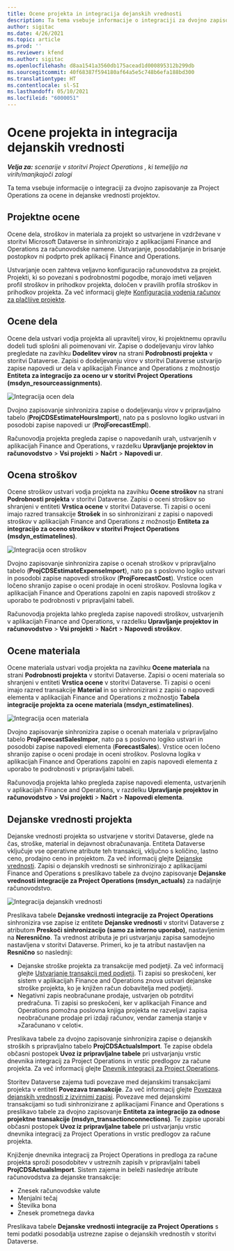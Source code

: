 ```yaml
---
title: Ocene projekta in integracija dejanskih vrednosti
description: Ta tema vsebuje informacije o integraciji za dvojno zapisovanje za Project Operations za ocene in dejanske vrednosti projektov.
author: sigitac
ms.date: 4/26/2021
ms.topic: article
ms.prod: ''
ms.reviewer: kfend
ms.author: sigitac
ms.openlocfilehash: d8aa1541a3560db175acead1d000895312b299db
ms.sourcegitcommit: 40f68387f594180af64a5e5c748b6efa188bd300
ms.translationtype: HT
ms.contentlocale: sl-SI
ms.lasthandoff: 05/10/2021
ms.locfileid: "6000051"
---
```

# <a name="project-estimates-and-actuals-integration"></a>Ocene projekta in integracija dejanskih vrednosti

_**Velja za:** scenarije v storitvi Project Operations , ki temeljijo na virih/manjkajoči zalogi_

Ta tema vsebuje informacije o integraciji za dvojno zapisovanje za Project Operations za ocene in dejanske vrednosti projektov.

## <a name="project-estimates"></a>Projektne ocene

Ocene dela, stroškov in materiala za projekt so ustvarjene in vzdrževane v storitvi Microsoft Dataverse in sinhronizirajo z aplikacijami Finance and Operations za računovodske namene. Ustvarjanje, posodabljanje in brisanje postopkov ni podprto prek aplikacij Finance and Operations.

Ustvarjanje ocen zahteva veljavno konfiguracijo računovodstva za projekt. Projekti, ki so povezani s podrobnostmi pogodbe, morajo imeti veljaven profil stroškov in prihodkov projekta, določen v pravilih profila stroškov in prihodkov projekta. Za več informacij glejte [Konfiguracija vodenja računov za plačljive projekte](../project-accounting/configure-accounting-billable-projects.md#configure-project-cost-and-revenue-profile-rules).

## <a name="labor-estimates"></a>Ocene dela

Ocene dela ustvari vodja projekta ali upravitelj virov, ki projektnemu opravilu dodeli tudi splošni ali poimenovani vir. Zapise o dodeljevanju virov lahko pregledate na zavihku **Dodelitev virov** na strani **Podrobnosti projekta** v storitvi Dataverse. Zapisi o dodeljevanju virov v storitvi Dataverse ustvarijo zapise napovedi ur dela v aplikacijah Finance and Operations z možnostjo **Entiteta za integracijo za oceno ur v storitvi Project Operations (msdyn\_resourceassignments)**.

   ![Integracija ocen dela](./Media/DW4LaborEstimates.png)

Dvojno zapisovanje sinhronizira zapise o dodeljevanju virov v pripravljalno tabelo (**ProjCDSEstimateHoursImport**), nato pa s poslovno logiko ustvari in posodobi zapise napovedi ur (**ProjForecastEmpl**).

Računovodja projekta pregleda zapise o napovedanih urah, ustvarjenih v aplikacijah Finance and Operations, v razdelku **Upravljanje projektov in računovodstvo** > **Vsi projekti** > **Načrt** > **Napovedi ur**.

## <a name="expense-estimates"></a>Ocena stroškov

Ocene stroškov ustvari vodja projekta na zavihku **Ocene stroškov** na strani **Podrobnosti projekta** v storitvi Dataverse. Zapisi o oceni stroškov so shranjeni v entiteti **Vrstica ocene** v storitvi Dataverse. Ti zapisi o oceni imajo razred transakcije **Strošek** in so sinhronizirani z zapisi o napovedi stroškov v aplikacijah Finance and Operations z možnostjo **Entiteta za integracijo za oceno stroškov v storitvi Project Operations (msdyn\_estimatelines)**.

   ![Integracija ocen stroškov](./Media/DW4ExpenseEstimates.png)

Dvojno zapisovanje sinhronizira zapise o ocenah stroškov v pripravljalno tabelo (**ProjCDSEstimateExpenseImport**), nato pa s poslovno logiko ustvari in posodobi zapise napovedi stroškov (**ProjForecastCost**). Vrstice ocen ločeno shranijo zapise o oceni prodaje in oceni stroškov. Poslovna logika v aplikacijah Finance and Operations zapolni en zapis napovedi stroškov z uporabo te podrobnosti v pripravljalni tabeli.

Računovodja projekta lahko pregleda zapise napovedi stroškov, ustvarjenih v aplikacijah Finance and Operations, v razdelku **Upravljanje projektov in računovodstvo** > **Vsi projekti** > **Načrt** > **Napovedi stroškov**.

## <a name="material-estimates"></a>Ocene materiala

Ocene materiala ustvari vodja projekta na zavihku **Ocene materiala** na strani **Podrobnosti projekta** v storitvi Dataverse. Zapisi o oceni materiala so shranjeni v entiteti **Vrstica ocene** v storitvi Dataverse. Ti zapisi o oceni imajo razred transakcije **Material** in so sinhronizirani z zapisi o napovedi elementa v aplikacijah Finance and Operations z možnostjo **Tabela integracije projekta za ocene materiala (msdyn\_estimatelines)**.

   ![Integracija ocen materiala](./Media/DW4MaterialEstimates.png)

Dvojno zapisovanje sinhronizira zapise o ocenah materiala v pripravljalno tabelo **ProjForecastSalesImpor**, nato pa s poslovno logiko ustvari in posodobi zapise napovedi elementa (**ForecastSales**). Vrstice ocen ločeno shranijo zapise o oceni prodaje in oceni stroškov. Poslovna logika v aplikacijah Finance and Operations zapolni en zapis napovedi elementa z uporabo te podrobnosti v pripravljalni tabeli.

Računovodja projekta lahko pregleda zapise napovedi elementa, ustvarjenih v aplikacijah Finance and Operations, v razdelku **Upravljanje projektov in računovodstvo** > **Vsi projekti** > **Načrt** > **Napovedi elementa**.

## <a name="project-actuals"></a>Dejanske vrednosti projekta

Dejanske vrednosti projekta so ustvarjene v storitvi Dataverse, glede na čas, stroške, material in dejavnost obračunavanja. Entiteta Dataverse vključuje vse operativne atribute teh transakcij, vključno s količino, lastno ceno, prodajno ceno in projektom. Za več informacij glejte [Dejanske vrednosti](../actuals/actuals-overview.md). Zapisi o dejanskih vrednosti se sinhronizirajo z aplikacijami Finance and Operations s preslikavo tabele za dvojno zapisovanje **Dejanske vrednosti integracije za Project Operations (msdyn\_actuals)** za nadaljnje računovodstvo.

   ![Integracija dejanskih vrednosti](./Media/DW4Actuals.png)

Preslikava tabele **Dejanske vrednosti integracije za Project Operations** sinhronizira vse zapise iz entitete **Dejanske vrednosti** v storitvi Dataverse z atributom **Preskoči sinhronizacijo (samo za interno uporabo)**, nastavljenim na **Neresnično**. Ta vrednost atributa je pri ustvarjanju zapisa samodejno nastavljena v storitvi Dataverse. Primeri, ko je ta atribut nastavljen na **Resnično** so naslednji:

  - Dejanske stroške projekta za transakcije med podjetji. Za več informacij glejte [Ustvarjanje transakcij med podjetji](../project-accounting/create-intercompany-transactions.md). Ti zapisi so preskočeni, ker sistem v aplikacijah Finance and Operations znova ustvari dejanske stroške projekta, ko je knjižen račun dobavitelja med podjetji.
  - Negativni zapis neobračunane prodaje, ustvarjen ob potrditvi predračuna. Ti zapisi so preskočeni, ker v aplikacijah Finance and Operations pomožna poslovna knjiga projekta ne razveljavi zapisa neobračunane prodaje pri izdaji računov, vendar zamenja stanje v »Zaračunano v celoti«.

Preslikava tabele za dvojno zapisovanje sinhronizira zapise o dejanskih stroških s pripravljalno tabelo **ProjCDSActualsImport**. Te zapise obdela občasni postopek **Uvoz iz pripravljalne tabele** pri ustvarjanju vrstic dnevnika integracij za Project Operations in vrstic predlogov za račune projekta. Za več informacij glejte [Dnevnik integracij za Project Operations](../project-accounting/project-operations-integration-journal.md).

Storitev Dataverse zajema tudi povezave med dejanskimi transakcijami projekta v entiteti **Povezava transakcije**. Za več informacij glejte [Povezava dejanskih vrednosti z izvirnimi zapisi](../actuals/linkingactuals.md). Povezave med dejanskimi transakcijami so tudi sinhronizirane z aplikacijami Finance and Operations s preslikavo tabele za dvojno zapisovanje **Entiteta za integracijo za odnose projektne transakcije (msdyn\_transactionconnections)**. Te zapise uporabi občasni postopek **Uvoz iz pripravljalne tabele** pri ustvarjanju vrstic dnevnika integracij za Project Operations in vrstic predlogov za račune projekta.

Knjiženje dnevnika integracij za Project Operations in predloga za račune projekta sproži posodobitev v ustreznih zapisih v pripravljalni tabeli **ProjCDSActualsImport**. Sistem zajema in beleži naslednje atribute računovodstva za dejanske transakcije:

- Znesek računovodske valute
- Menjalni tečaj
- Številka bona
- Znesek prometnega davka

Preslikava tabele **Dejanske vrednosti integracije za Project Operations** s temi podatki posodablja ustrezne zapise o dejanskih vrednostih v storitvi Dataverse.
